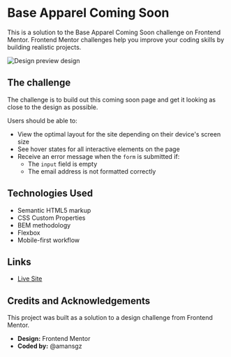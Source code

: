 # Base Apparel Coming Soon

This is a solution to the Base Apparel Coming Soon challenge on Frontend Mentor. Frontend Mentor challenges help you improve your coding skills by building realistic projects.

![Design preview design](./assets/desktop-design.jpg)

## The challenge

The challenge is to build out this coming soon page and get it looking as close to the design as possible.

Users should be able to:

- View the optimal layout for the site depending on their device's screen size
- See hover states for all interactive elements on the page
- Receive an error message when the `form` is submitted if:
  - The `input` field is empty
  - The email address is not formatted correctly

## Technologies Used

- Semantic HTML5 markup
- CSS Custom Properties
- BEM methodology
- Flexbox
- Mobile-first workflow

## Links

- [Live Site]()

## Credits and Acknowledgements

This project was built as a solution to a design challenge from Frontend Mentor.

- **Design:** Frontend Mentor
- **Coded by:** @amansgz
